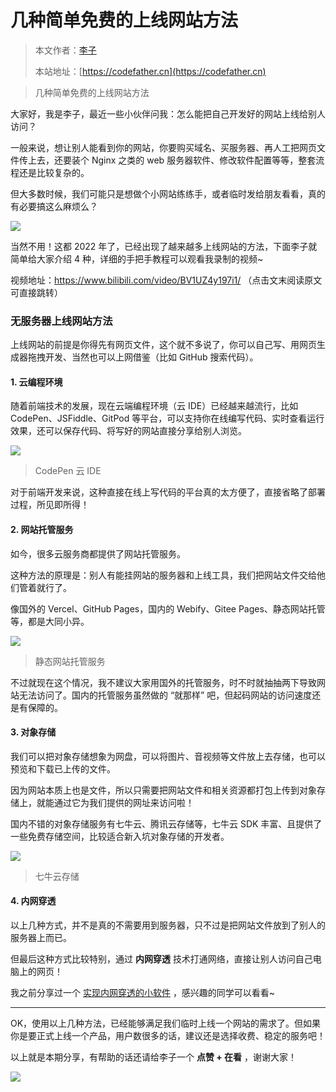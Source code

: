 #  几种简单免费的上线网站方法

> 本文作者：[李子](https://yuyuanweb.feishu.cn/wiki/Abldw5WkjidySxkKxU2cQdAtnah)
>
> 本站地址：[https://codefather.cn](https://codefather.cn)

> 几种简单免费的上线网站方法

大家好，我是李子，最近一些小伙伴问我：怎么能把自己开发好的网站上线给别人访问？

一般来说，想让别人能看到你的网站，你要购买域名、买服务器、再人工把网页文件传上去，还要装个 Nginx 之类的 web 服务器软件、修改软件配置等等，整套流程还是比较复杂的。

但大多数时候，我们可能只是想做个小网站练练手，或者临时发给朋友看看，真的有必要搞这么麻烦么？

![](https://pic.yupi.icu/5563/202311080941952.png)

当然不用！这都 2022 年了，已经出现了越来越多上线网站的方法，下面李子就简单给大家介绍 4 种，详细的手把手教程可以观看我录制的视频~

视频地址：https://www.bilibili.com/video/BV1UZ4y197i1/ （点击文末阅读原文可直接跳转）

### 无服务器上线网站方法

上线网站的前提是你得先有网页文件，这个就不多说了，你可以自己写、用网页生成器拖拽开发、当然也可以上网借鉴（比如 GitHub 搜索代码）。

#### 1. 云编程环境

随着前端技术的发展，现在云端编程环境（云 IDE）已经越来越流行，比如 CodePen、JSFiddle、GitPod 等平台，可以支持你在线编写代码、实时查看运行效果，还可以保存代码、将写好的网站直接分享给别人浏览。

![](https://pic.yupi.icu/5563/202311080941642.png)

> CodePen 云 IDE

对于前端开发来说，这种直接在线上写代码的平台真的太方便了，直接省略了部署过程，所见即所得！

#### 2. 网站托管服务

如今，很多云服务商都提供了网站托管服务。

这种方法的原理是：别人有能挂网站的服务器和上线工具，我们把网站文件交给他们管着就行了。

像国外的 Vercel、GitHub Pages，国内的 Webify、Gitee Pages、静态网站托管等，都是大同小异。

![](https://pic.yupi.icu/5563/202311080941411.png)

> 静态网站托管服务

不过就现在这个情况，我不建议大家用国外的托管服务，时不时就抽抽两下导致网站无法访问了。国内的托管服务虽然做的 “就那样” 吧，但起码网站的访问速度还是有保障的。

#### 3. 对象存储

我们可以把对象存储想象为网盘，可以将图片、音视频等文件放上去存储，也可以预览和下载已上传的文件。

因为网站本质上也是文件，所以只需要把网站文件和相关资源都打包上传到对象存储上，就能通过它为我们提供的网址来访问啦！

国内不错的对象存储服务有七牛云、腾讯云存储等，七牛云 SDK 丰富、且提供了一些免费存储空间，比较适合新入坑对象存储的开发者。

![](https://pic.yupi.icu/5563/202311080941403.png)

> 七牛云存储

#### 4. 内网穿透

以上几种方式，并不是真的不需要用到服务器，只不过是把网站文件放到了别人的服务器上而已。

但最后这种方式比较特别，通过 **内网穿透** 技术打通网络，直接让别人访问自己电脑上的网页！

我之前分享过一个 [实现内网穿透的小软件](https://mp.weixin.qq.com/s?__biz=MzI1NDczNTAwMA==&mid=2247503714&idx=1&sn=c034c891d09945686a5a0e09f06d53c2&scene=21#wechat_redirect) ，感兴趣的同学可以看看~



------


OK，使用以上几种方法，已经能够满足我们临时上线一个网站的需求了。但如果你是要正式上线一个产品，用户数很多的话，建议还是选择收费、稳定的服务吧！

以上就是本期分享，有帮助的话还请给李子一个 **点赞 + 在看** ，谢谢大家！

![](https://pic.yupi.icu/5563/202311080941407.png)